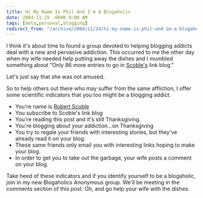 ```yaml
---
title: Hi My Name Is Phil And I'm A Blogaholic
date: 2004-11-25 -0800 9:00 AM
tags: [meta,personal,blogging]
redirect_from: "/archive/2004/11/24/hi-my-name-is-phil-and-im-a-blogaholic.aspx/"
---
```


I think it's about time to found a group devoted to helping blogging
addicts deal with a new and pervasive addiction. This occurred to me the
other day when my wife needed help putting away the dishes and I mumbled
something about "Only 86 more entries to go in
[Scoble's](http://www.kunal.org/scoble/) link blog."

Let's just say that she was not amused.

So to help others out there who may suffer from the same affliction, I
offer some scientific indicators that you too might be a blogging
addict.

- You're name is [Robert Scoble](http://radio.weblogs.com/0001011/)
- You subscribe to Scoble's link blog
- You're reading this post and it's still Thanksgiving.
- You're blogging about your addiction...on Thanksgiving
- You try to regale your friends with interesting stories, but they've
 already read it on your blog.
- These same friends only email you with interesting links hoping to
 make your blog.
- In order to get you to take out the garbage, your wife posts a
 comment on your blog.

Take heed of these indicators and if you identify yourself to be a
blogaholic, join in my new Blogaholics Anonymous group. We'll be meeting
in the comments section of this post. Oh, and go help your wife with the
dishes.

